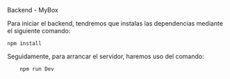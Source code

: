 Backend - MyBox



Para iniciar el backend, tendremos que instalas las dependencias mediante el siguiente comando:

    npm install

Seguidamente, para arrancar el servidor, haremos uso del comando:

        npm run Dev
